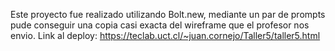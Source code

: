 Este proyecto fue realizado utilizando Bolt.new, mediante un par de prompts pude conseguir una copia casi exacta del wireframe que el profesor nos envio.
Link al deploy: https://teclab.uct.cl/~juan.cornejo/Taller5/taller5.html
